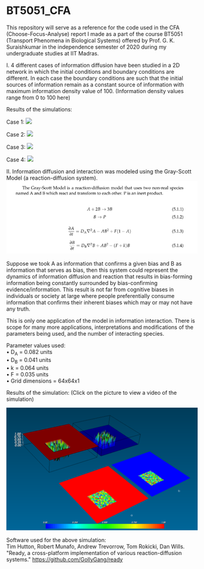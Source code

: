 # BT5051_CFA

This repository will serve as a reference for the code used in the CFA (Choose-Focus-Analyse) report I made as a part of the course BT5051 (Transport Phenomena in Biological Systems) offered by Prof. G. K. Suraishkumar in the independence semester of 2020 during my undergraduate studies at IIT Madras.

I. 4 different cases of information diffusion have been studied in a 2D network in which the initial conditions and boundary conditions are different. In each case the boundary conditions are such that the initial sources of information remain as a constant source of information with maximum information density value of 100. (Information density values range from 0 to 100 here)

Results of the simulations:

Case 1:
![](case1.gif)

Case 2:
![](case2.gif)

Case 3:
![](case3.gif)

Case 4:
![](case4.gif)

II. Information diffusion and interaction was modeled using the Gray-Scott Model (a reaction-diffusion system).
![](Gray-Scott.png)  

Suppose we took A as information that confirms a given bias and B as information that serves as bias, then this system could represent the dynamics of information diffusion and reaction that results in bias-forming information being constantly surrounded by bias-confirming evidence/information. This result is not far from cognitive biases in individuals or society at large where people preferentially consume information that confirms their inherent biases which may or may not have any truth.  

This is only one application of the model in information interaction. There is scope for many more applications, interpretations and modifications of the parameters being used, and the number of interacting species.  

Parameter values used:  
• D<sub>A</sub> = 0.082 units  
• D<sub>B</sub> = 0.041 units  
• k = 0.064 units  
• F = 0.035 units  
• Grid dimensions = 64x64x1  

Results of the simulation: (Click on the picture to view a video of the simulation)  

[![Watch the video](RD_init.png)](https://youtu.be/RtX9uDPRO7E)  
  
Software used for the above simulation:  
Tim Hutton, Robert Munafo, Andrew Trevorrow, Tom Rokicki, Dan Wills. "Ready, a cross-platform implementation of various reaction-diffusion systems." https://github.com/GollyGang/ready
